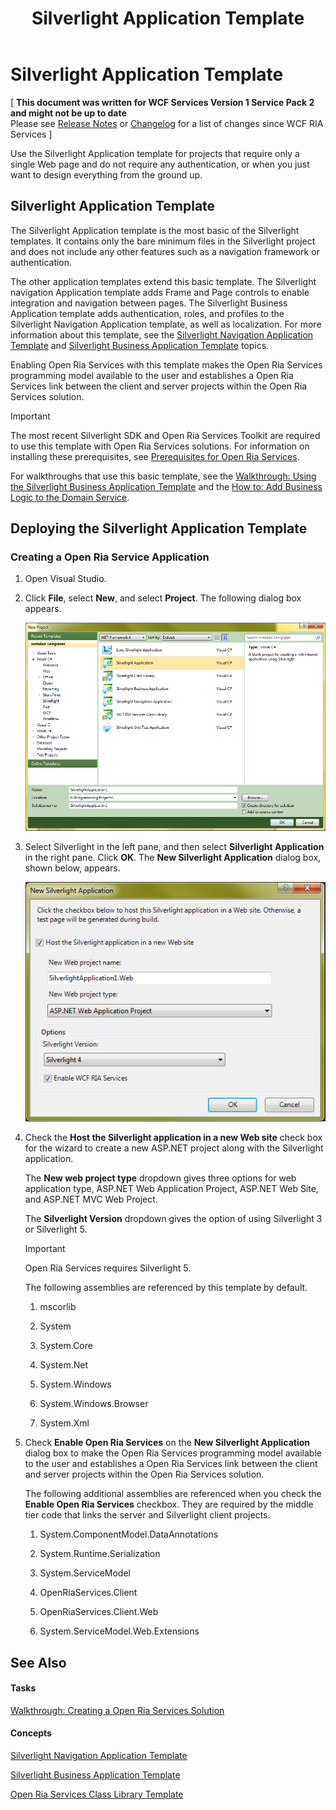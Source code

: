 ﻿---
title: Silverlight Application Template
TOCTitle: Silverlight Application Template
ms:assetid: c7021b48-d056-4f41-a6ec-af109cf49901
ms:mtpsurl: https://msdn.microsoft.com/en-us/library/Hh180770(v=VS.91)
ms:contentKeyID: 35437170
ms.date: 08/19/2013
mtps_version: v=VS.91
---

# Silverlight Application Template

\[ **This document was written for WCF Services Version 1 Service Pack 2 and might not be up to date** <br />
Please see [Release Notes](https://github.com/OpenRIAServices/OpenRiaServices/releases) or [Changelog](https://github.com/OpenRIAServices/OpenRiaServices/blob/main/Changelog.md) for a list of changes since WCF RIA Services \]

Use the Silverlight Application template for projects that require only a single Web page and do not require any authentication, or when you just want to design everything from the ground up.

## Silverlight Application Template

The Silverlight Application template is the most basic of the Silverlight templates. It contains only the bare minimum files in the Silverlight project and does not include any other features such as a navigation framework or authentication.

The other application templates extend this basic template. The Silverlight navigation Application template adds Frame and Page controls to enable integration and navigation between pages. The Silverlight Business Application template adds authentication, roles, and profiles to the Silverlight Navigation Application template, as well as localization. For more information about this template, see the [Silverlight Navigation Application Template](./hh180767) and [Silverlight Business Application Template](./hh180769) topics.

Enabling Open Ria Services with this template makes the Open Ria Services programming model available to the user and establishes a Open Ria Services link between the client and server projects within the Open Ria Services solution.


> [!IMPORTANT]
> The most recent Silverlight SDK and Open Ria Services Toolkit are required to use this template with Open Ria Services solutions. For information on installing these prerequisites, see <A href="gg512106(v=vs.91).md">Prerequisites for Open Ria Services</A>.


For walkthroughs that use this basic template, see the [Walkthrough: Using the Silverlight Business Application Template](./ee707360) and the [How to: Add Business Logic to the Domain Service](./ee796240).

## Deploying the Silverlight Application Template

### Creating a Open Ria Service Application

1.  Open Visual Studio.

2.  Click **File**, select **New**, and select **Project**. The following dialog box appears.
    
    ![New Silverlight Application Dialog](./images\Hh180770.new_sl_app.png "New Silverlight Application Dialog")

3.  Select Silverlight in the left pane, and then select **Silverlight Application** in the right pane. Click **OK**. The **New Silverlight Application** dialog box, shown below, appears.
    
    ![New Silverlight Application Wizard](./images\Hh180770.new_sl_app_ui.png "New Silverlight Application Wizard")

4.  Check the **Host the Silverlight application in a new Web site** check box for the wizard to create a new ASP.NET project along with the Silverlight application.
    
    The **New web project type** dropdown gives three options for web application type, ASP.NET Web Application Project, ASP.NET Web Site, and ASP.NET MVC Web Project.
    
    The **Silverlight Version** dropdown gives the option of using Silverlight 3 or Silverlight 5.
    

    > [!IMPORTANT]
    > Open Ria Services requires Silverlight 5.

    
    The following assemblies are referenced by this template by default.
    
    1.  mscorlib
    
    2.  System
    
    3.  System.Core
    
    4.  System.Net
    
    5.  System.Windows
    
    6.  System.Windows.Browser
    
    7.  System.Xml

5.  Check **Enable Open Ria Services** on the **New Silverlight Application** dialog box to make the Open Ria Services programming model available to the user and establishes a Open Ria Services link between the client and server projects within the Open Ria Services solution.
    
    The following additional assemblies are referenced when you check the **Enable Open Ria Services** checkbox. They are required by the middle tier code that links the server and Silverlight client projects.
    
    1.  System.ComponentModel.DataAnnotations
    
    2.  System.Runtime.Serialization
    
    3.  System.ServiceModel
    
    4.  OpenRiaServices.Client
    
    5.  OpenRiaServices.Client.Web
    
    6.  System.ServiceModel.Web.Extensions

## See Also

#### Tasks

[Walkthrough: Creating a Open Ria Services Solution](./ee707376)

#### Concepts

[Silverlight Navigation Application Template](./hh180767)

[Silverlight Business Application Template](./hh180769)

[Open Ria Services Class Library Template](./hh180768)

